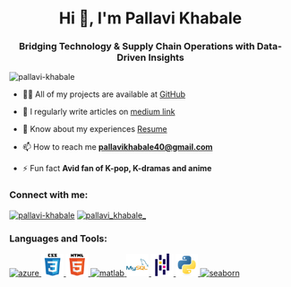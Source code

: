 <h1 align="center">Hi 👋, I'm Pallavi Khabale</h1>
<h3 align="center">Bridging Technology & Supply Chain Operations with Data-Driven Insights</h3>

<p align="left"> <img src="https://komarev.com/ghpvc/?username=pallavi-khabale&label=Profile%20views&color=0e75b6&style=flat" alt="pallavi-khabale" /> </p>

- 👨‍💻 All of my projects are available at [GitHub](https://github.com/Pallavi-Khabale?tab=repositories)

- 📝 I regularly write articles on [medium link](https://pallavikhabale.medium.com/)

- 📄 Know about my experiences [Resume](https://drive.google.com/file/d/1WA9KiNZnWDF57Z23xhYAjm-g2PooNhf4/view?usp=drive_link)

- 📫 How to reach me **pallavikhabale40@gmail.com**

- ⚡ Fun fact **Avid fan of K-pop, K-dramas and anime**

<h3 align="left">Connect with me:</h3>
<p align="left">
<a href="https://linkedin.com/in/pallavi-khabale" target="blank"><img align="center" src="https://raw.githubusercontent.com/rahuldkjain/github-profile-readme-generator/master/src/images/icons/Social/linked-in-alt.svg" alt="pallavi-khabale" height="30" width="40" /></a>
<a href="https://instagram.com/pallavi_khabale_" target="blank"><img align="center" src="https://raw.githubusercontent.com/rahuldkjain/github-profile-readme-generator/master/src/images/icons/Social/instagram.svg" alt="pallavi_khabale_" height="30" width="40" /></a>
</p>

<h3 align="left">Languages and Tools:</h3>
<p align="left"> <a href="https://azure.microsoft.com/en-in/" target="_blank" rel="noreferrer"> <img src="https://www.vectorlogo.zone/logos/microsoft_azure/microsoft_azure-icon.svg" alt="azure" width="40" height="40"/> </a> <a href="https://www.w3schools.com/css/" target="_blank" rel="noreferrer"> <img src="https://raw.githubusercontent.com/devicons/devicon/master/icons/css3/css3-original-wordmark.svg" alt="css3" width="40" height="40"/> </a> <a href="https://www.w3.org/html/" target="_blank" rel="noreferrer"> <img src="https://raw.githubusercontent.com/devicons/devicon/master/icons/html5/html5-original-wordmark.svg" alt="html5" width="40" height="40"/> </a> <a href="https://www.mathworks.com/" target="_blank" rel="noreferrer"> <img src="https://upload.wikimedia.org/wikipedia/commons/2/21/Matlab_Logo.png" alt="matlab" width="40" height="40"/> </a> <a href="https://www.mysql.com/" target="_blank" rel="noreferrer"> <img src="https://raw.githubusercontent.com/devicons/devicon/master/icons/mysql/mysql-original-wordmark.svg" alt="mysql" width="40" height="40"/> </a> <a href="https://pandas.pydata.org/" target="_blank" rel="noreferrer"> <img src="https://raw.githubusercontent.com/devicons/devicon/2ae2a900d2f041da66e950e4d48052658d850630/icons/pandas/pandas-original.svg" alt="pandas" width="40" height="40"/> </a> <a href="https://www.python.org" target="_blank" rel="noreferrer"> <img src="https://raw.githubusercontent.com/devicons/devicon/master/icons/python/python-original.svg" alt="python" width="40" height="40"/> </a> <a href="https://seaborn.pydata.org/" target="_blank" rel="noreferrer"> <img src="https://seaborn.pydata.org/_images/logo-mark-lightbg.svg" alt="seaborn" width="40" height="40"/> </a> </p>

